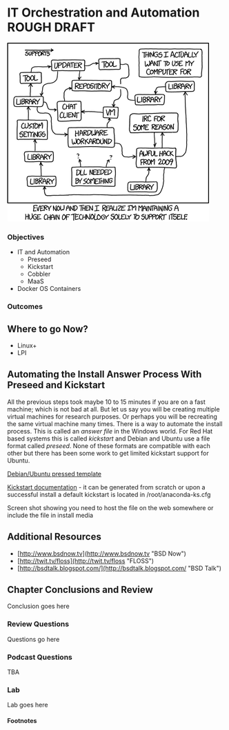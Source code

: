 # IT Orchestration and Automation ROUGH DRAFT
![*Creating technology to support technology.*](images/Chapter-Header/Chapter-14/tech_loops-2.png "Tech Loops")

### Objectives

   * IT and Automation
     + Preseed
     + Kickstart
     + Cobbler
     + MaaS
   * Docker OS Containers

### Outcomes

## Where to go Now?

   * Linux+
   * LPI

## Automating the Install Answer Process With Preseed and Kickstart  

  All the previous steps took maybe 10 to 15 minutes if you are on a fast machine; which is not bad at all.  But let us say you will be creating multiple virtual machines for research purposes. Or perhaps you will be recreating the same virtual machine many times.  There is a way to automate the install process.  This is called an *answer file* in the Windows world.  For Red Hat based systems this is called *kickstart* and Debian and Ubuntu use a file format called *preseed*.  None of these formats are compatible with each other but there has been some work to get limited kickstart support for Ubuntu.  

  [Debian/Ubuntu pressed template](https://help.ubuntu.com/lts/installation-guide/amd64/apb.html "Preseed")

  [Kickstart documentation](https://docs.fedoraproject.org/en-US/Fedora/18/html/Installation_Guide/s1-kickstart2-file.html) - it can be generated from scratch or upon a successful install a default kickstart is located in /root/anaconda-ks.cfg

Screen shot showing you need to host the file on the web somewhere or include the file in install media

## Additional Resources

*  [http://www.bsdnow.tv](http://www.bsdnow.tv "BSD Now")
*  [http://twit.tv/floss](http://twit.tv/floss "FLOSS")
*  [http://bsdtalk.blogspot.com/](http://bsdtalk.blogspot.com/ "BSD Talk")

## Chapter Conclusions and Review

  Conclusion goes here

### Review Questions

  Questions go here

### Podcast Questions

TBA

### Lab

 Lab goes here

#### Footnotes
